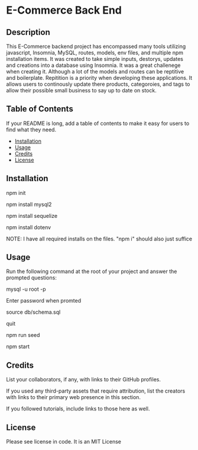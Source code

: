 # E-Commerce Back End

## Description

This E-Commerce backend project has encompassed many tools utilizing javascript, Insomnia, MySQL, routes, models, env files, and multiple npm installation items. It was created to take simple inputs, destorys, updates and creations into a database using Insomnia. It was a great challenege when creating it. Although a lot of the models and routes can be reptitive and boilerplate. Repitition is a priority when developing these applications. It allows users to continously update there products, categoroies, and tags to allow their possible small business to say up to date on stock.

## Table of Contents 

If your README is long, add a table of contents to make it easy for users to find what they need.

- [Installation](#installation)
- [Usage](#usage)
- [Credits](#credits)
- [License](#license)

## Installation

npm init

npm install mysql2

npm install sequelize

npm install dotenv

NOTE: I have all required installs on the files. "npm i" should also just suffice

## Usage

Run the following command at the root of your project and answer the prompted questions:

mysql -u root -p

Enter password when promted

source db/schema.sql

quit

npm run seed

npm start







## Credits

List your collaborators, if any, with links to their GitHub profiles.

If you used any third-party assets that require attribution, list the creators with links to their primary web presence in this section.

If you followed tutorials, include links to those here as well.

## License

Please see license in code. It is an MIT License
